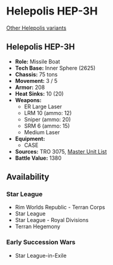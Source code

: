 # Helepolis HEP-3H

[Other Helepolis variants](../helepolis.md)

## Helepolis HEP-3H
- **Role:** Missile Boat
- **Tech Base:** Inner Sphere (2625)
- **Chassis:** 75 tons
- **Movement:** 3 / 5
- **Armor:** 208
- **Heat Sinks:** 10 (20)
- **Weapons:**
  - ER Large Laser
  - LRM 10 (ammo: 12)
  - Sniper (ammo: 20)
  - SRM 6 (ammo: 15)
  - Medium Laser
- **Equipment:**
  - CASE
- **Sources:** TRO 3075, [Master Unit List](http://masterunitlist.info/Unit/Details/1462/helepolis-hep-3h)
- **Battle Value:** 1380

## Availability

### Star League
- Rim Worlds Republic - Terran Corps
- Star League
- Star League - Royal Divisions
- Terran Hegemony

### Early Succession Wars
- Star League-in-Exile

